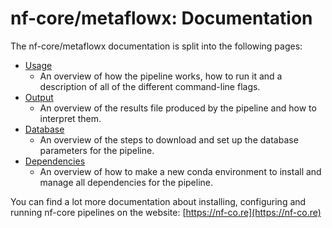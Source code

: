 # nf-core/metaflowx: Documentation

The nf-core/metaflowx documentation is split into the following pages:

- [Usage](usage.md)
  - An overview of how the pipeline works, how to run it and a description of all of the different command-line flags.
- [Output](output.md)
  - An overview of the results file produced by the pipeline and how to interpret them.
- [Database](database.md)
  - An overview of the steps to download and set up the database parameters for the pipeline.
- [Dependencies](dependencies.md)
  - An overview of how to make a new conda environment to install and manage all dependencies for the pipeline.

You can find a lot more documentation about installing, configuring and running nf-core pipelines on the website: [https://nf-co.re](https://nf-co.re)
